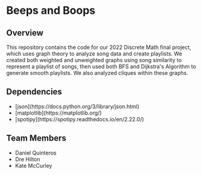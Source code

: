 # Beeps and Boops

## Overview
This repository contains the code for our 2022 Discrete Math final project, which uses graph theory to analyze song data and create playlists. We created both weighted and unweighted graphs using song similarity to represent a playlist of songs, then used both BFS and Dijkstra's Algorithm to generate smooth playlists. We also analyzed cliques within these graphs. 

## Dependencies
<ul>
<li> [json](https://docs.python.org/3/library/json.html)</li>
<li> [matplotlib](https://matplotlib.org/)</li>
<li> [spotipy](https://spotipy.readthedocs.io/en/2.22.0/)</li>
</ul>

## Team Members
<ul>
<li>Daniel Quinteros</li>
<li>Dre Hilton</li>
<li>Kate McCurley</li>
</ul>
